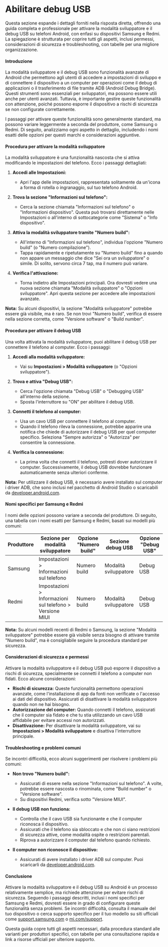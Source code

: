 # Abilitare debug USB

Questa sezione espande i dettagli forniti nella risposta diretta, offrendo una guida completa e professionale per attivare la modalità sviluppatore e il debug USB su telefoni Android, con enfasi su dispositivi Samsung e Redmi. La spiegazione è strutturata per coprire tutti gli aspetti, inclusi permessi, considerazioni di sicurezza e troubleshooting, con tabelle per una migliore organizzazione.

#### Introduzione
La modalità sviluppatore e il debug USB sono funzionalità avanzate di Android che permettono agli utenti di accedere a impostazioni di sviluppo e di connettere il dispositivo a un computer per operazioni come il debug di applicazioni o il trasferimento di file tramite ADB (Android Debug Bridge). Questi strumenti sono essenziali per sviluppatori, ma possono essere utili anche per utenti avanzati. Tuttavia, è importante gestire queste funzionalità con attenzione, poiché possono esporre il dispositivo a rischi di sicurezza se non configurate correttamente.

I passaggi per attivare queste funzionalità sono generalmente standard, ma possono variare leggermente a seconda del produttore, come Samsung o Redmi. Di seguito, analizziamo ogni aspetto in dettaglio, includendo i nomi esatti delle opzioni per questi marchi e considerazioni aggiuntive.

#### Procedura per attivare la modalità sviluppatore
La modalità sviluppatore è una funzionalità nascosta che si attiva modificando le impostazioni del telefono. Ecco i passaggi dettagliati:

1. **Accedi alle Impostazioni:**
   - Apri l'app delle impostazioni, rappresentata solitamente da un'icona a forma di rotella o ingranaggio, sul tuo telefono Android.

2. **Trova la sezione "Informazioni sul telefono":**
   - Cerca la sezione chiamata "Informazioni sul telefono" o "Informazioni dispositivo". Questa può trovarsi direttamente nelle Impostazioni o all'interno di sottocategorie come "Sistema" o "Info dispositivo".

3. **Attiva la modalità sviluppatore tramite "Numero build":**
   - All'interno di "Informazioni sul telefono", individua l'opzione "Numero build" (o "Numero compilazione").
   - Tappa rapidamente e ripetutamente su "Numero build" fino a quando non appare un messaggio che dice "Sei ora un sviluppatore" o simile. Di solito, servono circa 7 tap, ma il numero può variare.

4. **Verifica l'attivazione:**
   - Torna indietro alle Impostazioni principali. Ora dovresti vedere una nuova sezione chiamata "Modalità sviluppatore" o "Opzioni sviluppatore". Apri questa sezione per accedere alle impostazioni avanzate.

**Nota:** Su alcuni dispositivi, la sezione "Modalità sviluppatore" potrebbe essere già visibile, ma è raro. Se non trovi "Numero build", verifica di essere nella sezione corretta, come "Versione software" o "Build number".

#### Procedura per attivare il debug USB
Una volta attivata la modalità sviluppatore, puoi abilitare il debug USB per connettere il telefono al computer. Ecco i passaggi:

1. **Accedi alla modalità sviluppatore:**
   - Vai su **Impostazioni > Modalità sviluppatore** (o "Opzioni sviluppatore").

2. **Trova e attiva "Debug USB":**
   - Cerca l'opzione chiamata "Debug USB" o "Debugging USB" all'interno della sezione.
   - Sposta l'interruttore su "ON" per abilitare il debug USB.

3. **Connetti il telefono al computer:**
   - Usa un cavo USB per connettere il telefono al computer.
   - Quando il telefono rileva la connessione, potrebbe apparire una notifica che chiede di autorizzare il debug USB per quel computer specifico. Seleziona "Sempre autorizza" o "Autorizza" per consentire la connessione.

4. **Verifica la connessione:**
   - La prima volta che connetti il telefono, potresti dover autorizzare il computer. Successivamente, il debug USB dovrebbe funzionare automaticamente senza ulteriori conferme.

**Nota:** Per utilizzare il debug USB, è necessario avere installato sul computer i driver ADB, che sono inclusi nel pacchetto di Android Studio o scaricabili da [developer.android.com](https://developer.android.com/studio).

#### Nomi specifici per Samsung e Redmi
I nomi delle opzioni possono variare a seconda del produttore. Di seguito, una tabella con i nomi esatti per Samsung e Redmi, basati sui modelli più comuni:

| Produttore | Sezione per modalità sviluppatore | Opzione "Numero build" | Sezione debug USB | Opzione "Debug USB" |
|------------|-----------------------------------|-------------------------|-------------------|----------------------|
| Samsung    | Impostazioni > Informazioni sul telefono | Numero build            | Modalità sviluppatore | Debug USB           |
| Redmi      | Impostazioni > Informazioni sul telefono > Versione MIUI | Numero build            | Modalità sviluppatore | Debug USB           |

**Nota:** Su alcuni modelli recenti di Redmi o Samsung, la sezione "Modalità sviluppatore" potrebbe essere già visibile senza bisogno di attivare tramite "Numero build", ma è consigliabile seguire la procedura standard per sicurezza.

#### Considerazioni di sicurezza e permessi
Attivare la modalità sviluppatore e il debug USB può esporre il dispositivo a rischi di sicurezza, specialmente se connetti il telefono a computer non fidati. Ecco alcune considerazioni:

- **Rischi di sicurezza:** Queste funzionalità permettono operazioni avanzate, come l'installazione di app da fonti non verificate o l'accesso ai dati del dispositivo. Assicurati di disattivare la modalità sviluppatore quando non ne hai bisogno.
- **Autorizzazione del computer:** Quando connetti il telefono, assicurati che il computer sia fidato e che tu stia utilizzando un cavo USB affidabile per evitare accessi non autorizzati.
- **Disattivazione:** Per disattivare la modalità sviluppatore, vai su **Impostazioni > Modalità sviluppatore** e disattiva l'interruttore principale.

#### Troubleshooting e problemi comuni
Se incontri difficoltà, ecco alcuni suggerimenti per risolvere i problemi più comuni:

- **Non trovo "Numero build":**
  - Assicurati di essere nella sezione "Informazioni sul telefono". A volte, potrebbe essere nascosta o rinominata, come "Build number" o "Versione software".
  - Su dispositivi Redmi, verifica sotto "Versione MIUI".

- **Il debug USB non funziona:**
  - Controlla che il cavo USB sia funzionante e che il computer riconosca il dispositivo.
  - Assicurati che il telefono sia sbloccato e che non ci siano restrizioni di sicurezza attive, come modalità ospite o restrizioni parentali.
  - Riprova a autorizzare il computer dal telefono quando richiesto.

- **Il computer non riconosce il dispositivo:**
  - Assicurati di avere installato i driver ADB sul computer. Puoi scaricarli da [developer.android.com](https://developer.android.com/studio).

#### Conclusione
Attivare la modalità sviluppatore e il debug USB su Android è un processo relativamente semplice, ma richiede attenzione per evitare rischi di sicurezza. Seguendo i passaggi descritti, inclusi i nomi specifici per Samsung e Redmi, dovresti essere in grado di configurare queste funzionalità senza problemi. Se incontri difficoltà, consulta il manuale del tuo dispositivo o cerca supporto specifico per il tuo modello su siti ufficiali come [support.samsung.com](https://www.samsung.com/support/) o [mi.com/support](https://www.mi.com/support).

Questa guida copre tutti gli aspetti necessari, dalla procedura standard alle varianti per produttori specifici, con tabelle per una consultazione rapida e link a risorse ufficiali per ulteriore supporto.
